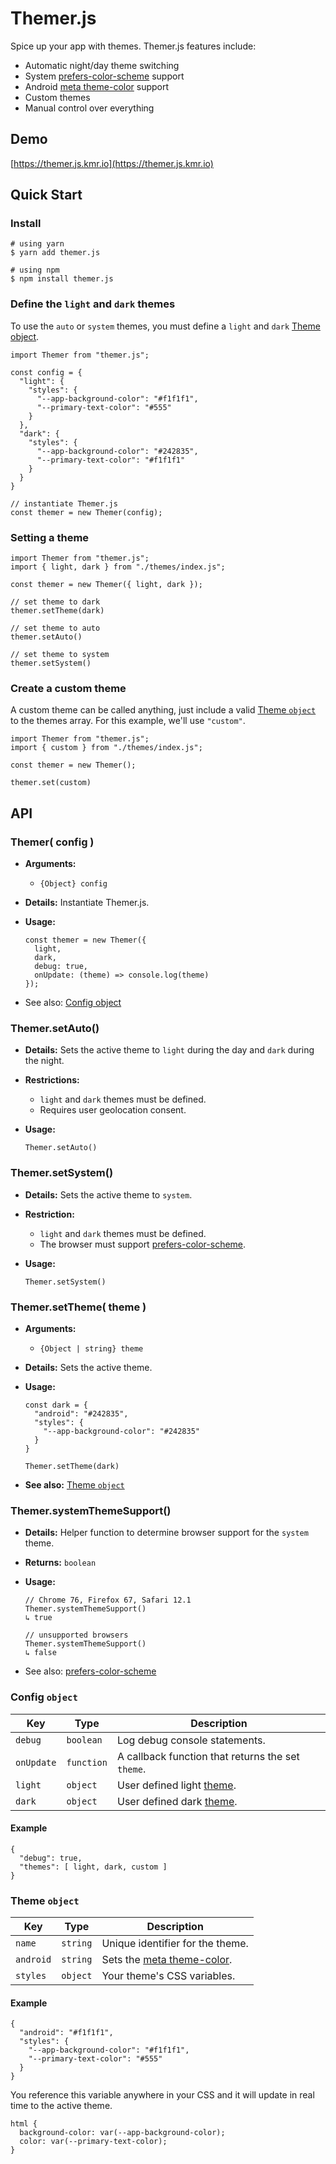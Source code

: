 # Themer.js

Spice up your app with themes. Themer.js features include:

- Automatic night/day theme switching
- System [prefers-color-scheme](https://developer.mozilla.org/en-US/docs/Web/CSS/@media/prefers-color-scheme) support
- Android [meta theme-color](https://developers.google.com/web/updates/2014/11/Support-for-theme-color-in-Chrome-39-for-Android) support
- Custom themes
- Manual control over everything

## Demo

[https://themer.js.kmr.io](https://themer.js.kmr.io)

## Quick Start

### Install

```
# using yarn
$ yarn add themer.js

# using npm
$ npm install themer.js
```

### Define the `light` and `dark` themes

To use the `auto` or `system` themes, you must define a `light` and `dark` [Theme object](#theme).

```
import Themer from "themer.js";

const config = {
  "light": {
    "styles": {
      "--app-background-color": "#f1f1f1",
      "--primary-text-color": "#555"
    }
  },
  "dark": {
    "styles": {
      "--app-background-color": "#242835",
      "--primary-text-color": "#f1f1f1"
    }
  }
}

// instantiate Themer.js
const themer = new Themer(config);
```

### Setting a theme

```
import Themer from "themer.js";
import { light, dark } from "./themes/index.js";

const themer = new Themer({ light, dark });

// set theme to dark
themer.setTheme(dark)

// set theme to auto
themer.setAuto()

// set theme to system
themer.setSystem()
```

### Create a custom theme

A custom theme can be called anything, just include a valid [Theme `object`](#theme) to the themes array. For this example, we'll use `"custom"`.

```
import Themer from "themer.js";
import { custom } from "./themes/index.js";

const themer = new Themer();

themer.set(custom)
```

## <a name="api"></a>API

### Themer( config )

- **Arguments:**
  - `{Object} config`
- **Details:** Instantiate Themer.js.
- **Usage:**

  ```
  const themer = new Themer({
    light,
    dark,
    debug: true,
    onUpdate: (theme) => console.log(theme)
  });
  ```

- See also: [Config object](#config)

### Themer.setAuto()

- **Details:** Sets the active theme to `light` during the day and `dark` during the night.
- **Restrictions:**
  - `light` and `dark` themes must be defined.
  - Requires user geolocation consent.
- **Usage:**

  ```
  Themer.setAuto()
  ```

### Themer.setSystem()

- **Details:** Sets the active theme to `system`.
- **Restriction:**
  - `light` and `dark` themes must be defined.
  - The browser must support [prefers-color-scheme](https://caniuse.com/#feat=prefers-color-scheme).
- **Usage:**

  ```
  Themer.setSystem()
  ```

### Themer.setTheme( theme )

- **Arguments:**
  - `{Object | string} theme`
- **Details:** Sets the active theme.
- **Usage:**

  ```
  const dark = {
    "android": "#242835",
    "styles": {
      "--app-background-color": "#242835"
    }
  }

  Themer.setTheme(dark)
  ```

- **See also:** [Theme `object`](#theme)

### Themer.systemThemeSupport()

- **Details:** Helper function to determine browser support for the `system` theme.
- **Returns:** `boolean`
- **Usage:**

  ```
  // Chrome 76, Firefox 67, Safari 12.1
  Themer.systemThemeSupport()
  ↳ true

  // unsupported browsers
  Themer.systemThemeSupport()
  ↳ false
  ```

- See also: [prefers-color-scheme](https://caniuse.com/#feat=prefers-color-scheme)

### <a name="config"></a>Config `object`

| Key        | Type       | Description                                       |
| ---------- | ---------- | ------------------------------------------------- |
| `debug`    | `boolean`  | Log debug console statements.                     |
| `onUpdate` | `function` | A callback function that returns the set `theme`. |
| `light`    | `object`   | User defined light [theme](#theme).               |
| `dark`     | `object`   | User defined dark [theme](#theme).                |

#### Example

```
{
  "debug": true,
  "themes": [ light, dark, custom ]
}
```

### <a name="theme"></a>Theme `object`

| Key       | Type     | Description                                                                                                                      |
| --------- | -------- | -------------------------------------------------------------------------------------------------------------------------------- |
| `name`    | `string` | Unique identifier for the theme.                                                                                                 |
| `android` | `string` | Sets the [meta theme-color](https://developers.google.com/web/updates/2014/11/Support-for-theme-color-in-Chrome-39-for-Android). |
| `styles`  | `object` | Your theme's CSS variables.                                                                                                      |

#### Example

```
{
  "android": "#f1f1f1",
  "styles": {
    "--app-background-color": "#f1f1f1",
    "--primary-text-color": "#555"
  }
}
```

You reference this variable anywhere in your CSS and it will update in real time to the active theme.

```
html {
  background-color: var(--app-background-color);
  color: var(--primary-text-color);
}
```
